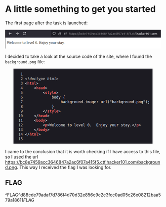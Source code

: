 # A little something to get you started

The first page after the task is launched:

<p align="center">
  <img src="images/main_page.png">
</p>

I decided to take a look at the source code of the site, where I found the `background.png` file:

<p align="center">
  <img src="images/source_code.png">
</p>

I came to the conclusion that it is worth checking if I have access to this file, so I used the url https://bc8e7459acc3646847a2ac6f07a415f5.ctf.hacker101.com/background.png. This way I received the flag I was looking for.

## FLAG
^FLAG^d88cde79adaf7d786f4d70d32e856c9c2c3fcc0ad05c26e08212baa579a18611$FLAG$
